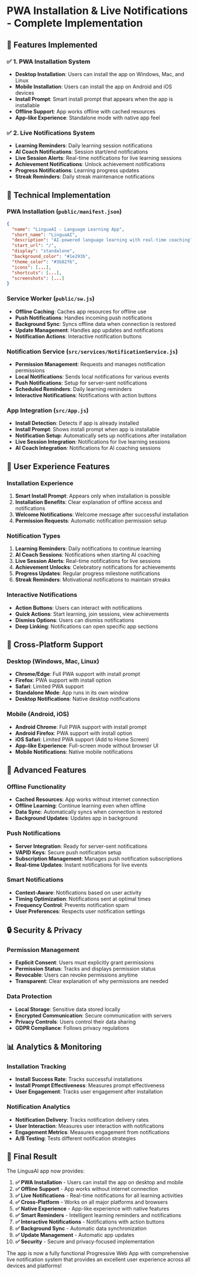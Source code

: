 # PWA Installation & Live Notifications - Complete Implementation

## 🎯 **Features Implemented**

### ✅ **1. PWA Installation System**
- **Desktop Installation**: Users can install the app on Windows, Mac, and Linux
- **Mobile Installation**: Users can install the app on Android and iOS devices
- **Install Prompt**: Smart install prompt that appears when the app is installable
- **Offline Support**: App works offline with cached resources
- **App-like Experience**: Standalone mode with native app feel

### ✅ **2. Live Notifications System**
- **Learning Reminders**: Daily learning session notifications
- **AI Coach Notifications**: Session start/end notifications
- **Live Session Alerts**: Real-time notifications for live learning sessions
- **Achievement Notifications**: Unlock achievement notifications
- **Progress Notifications**: Learning progress updates
- **Streak Reminders**: Daily streak maintenance notifications

## 🔧 **Technical Implementation**

### **PWA Installation (`public/manifest.json`)**
```json
{
  "name": "LinguaAI - Language Learning App",
  "short_name": "LinguaAI",
  "description": "AI-powered language learning with real-time coaching",
  "start_url": "/",
  "display": "standalone",
  "background_color": "#1e293b",
  "theme_color": "#3b82f6",
  "icons": [...],
  "shortcuts": [...],
  "screenshots": [...]
}
```

### **Service Worker (`public/sw.js`)**
- **Offline Caching**: Caches app resources for offline use
- **Push Notifications**: Handles incoming push notifications
- **Background Sync**: Syncs offline data when connection is restored
- **Update Management**: Handles app updates and notifications
- **Notification Actions**: Interactive notification buttons

### **Notification Service (`src/services/NotificationService.js`)**
- **Permission Management**: Requests and manages notification permissions
- **Local Notifications**: Sends local notifications for various events
- **Push Notifications**: Setup for server-sent notifications
- **Scheduled Reminders**: Daily learning reminders
- **Interactive Notifications**: Notifications with action buttons

### **App Integration (`src/App.js`)**
- **Install Detection**: Detects if app is already installed
- **Install Prompt**: Shows install prompt when app is installable
- **Notification Setup**: Automatically sets up notifications after installation
- **Live Session Integration**: Notifications for live learning sessions
- **AI Coach Integration**: Notifications for AI coaching sessions

## 🎨 **User Experience Features**

### **Installation Experience**
1. **Smart Install Prompt**: Appears only when installation is possible
2. **Installation Benefits**: Clear explanation of offline access and notifications
3. **Welcome Notifications**: Welcome message after successful installation
4. **Permission Requests**: Automatic notification permission setup

### **Notification Types**
1. **Learning Reminders**: Daily notifications to continue learning
2. **AI Coach Sessions**: Notifications when starting AI coaching
3. **Live Session Alerts**: Real-time notifications for live sessions
4. **Achievement Unlocks**: Celebratory notifications for achievements
5. **Progress Updates**: Regular progress milestone notifications
6. **Streak Reminders**: Motivational notifications to maintain streaks

### **Interactive Notifications**
- **Action Buttons**: Users can interact with notifications
- **Quick Actions**: Start learning, join sessions, view achievements
- **Dismiss Options**: Users can dismiss notifications
- **Deep Linking**: Notifications can open specific app sections

## 📱 **Cross-Platform Support**

### **Desktop (Windows, Mac, Linux)**
- **Chrome/Edge**: Full PWA support with install prompt
- **Firefox**: PWA support with install option
- **Safari**: Limited PWA support
- **Standalone Mode**: App runs in its own window
- **Desktop Notifications**: Native desktop notifications

### **Mobile (Android, iOS)**
- **Android Chrome**: Full PWA support with install prompt
- **Android Firefox**: PWA support with install option
- **iOS Safari**: Limited PWA support (Add to Home Screen)
- **App-like Experience**: Full-screen mode without browser UI
- **Mobile Notifications**: Native mobile notifications

## 🚀 **Advanced Features**

### **Offline Functionality**
- **Cached Resources**: App works without internet connection
- **Offline Learning**: Continue learning even when offline
- **Data Sync**: Automatically syncs when connection is restored
- **Background Updates**: Updates app in background

### **Push Notifications**
- **Server Integration**: Ready for server-sent notifications
- **VAPID Keys**: Secure push notification setup
- **Subscription Management**: Manages push notification subscriptions
- **Real-time Updates**: Instant notifications for live events

### **Smart Notifications**
- **Context-Aware**: Notifications based on user activity
- **Timing Optimization**: Notifications sent at optimal times
- **Frequency Control**: Prevents notification spam
- **User Preferences**: Respects user notification settings

## 🔒 **Security & Privacy**

### **Permission Management**
- **Explicit Consent**: Users must explicitly grant permissions
- **Permission Status**: Tracks and displays permission status
- **Revocable**: Users can revoke permissions anytime
- **Transparent**: Clear explanation of why permissions are needed

### **Data Protection**
- **Local Storage**: Sensitive data stored locally
- **Encrypted Communication**: Secure communication with servers
- **Privacy Controls**: Users control their data sharing
- **GDPR Compliance**: Follows privacy regulations

## 📊 **Analytics & Monitoring**

### **Installation Tracking**
- **Install Success Rate**: Tracks successful installations
- **Install Prompt Effectiveness**: Measures prompt effectiveness
- **User Engagement**: Tracks user engagement after installation

### **Notification Analytics**
- **Notification Delivery**: Tracks notification delivery rates
- **User Interaction**: Measures user interaction with notifications
- **Engagement Metrics**: Measures engagement from notifications
- **A/B Testing**: Tests different notification strategies

## 🎉 **Final Result**

The LinguaAI app now provides:

1. **✅ PWA Installation** - Users can install the app on desktop and mobile
2. **✅ Offline Support** - App works without internet connection
3. **✅ Live Notifications** - Real-time notifications for all learning activities
4. **✅ Cross-Platform** - Works on all major platforms and browsers
5. **✅ Native Experience** - App-like experience with native features
6. **✅ Smart Reminders** - Intelligent learning reminders and notifications
7. **✅ Interactive Notifications** - Notifications with action buttons
8. **✅ Background Sync** - Automatic data synchronization
9. **✅ Update Management** - Automatic app updates
10. **✅ Security** - Secure and privacy-focused implementation

The app is now a fully functional Progressive Web App with comprehensive live notification system that provides an excellent user experience across all devices and platforms!
